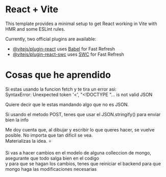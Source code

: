 # React + Vite

This template provides a minimal setup to get React working in Vite with HMR and some ESLint rules.

Currently, two official plugins are available:

- [@vitejs/plugin-react](https://github.com/vitejs/vite-plugin-react/blob/main/packages/plugin-react/README.md) uses [Babel](https://babeljs.io/) for Fast Refresh
- [@vitejs/plugin-react-swc](https://github.com/vitejs/vite-plugin-react-swc) uses [SWC](https://swc.rs/) for Fast Refresh

# Cosas que he aprendido

Si estas usando la funcion fetch y te tira un error asi: \
SyntaxError: Unexpected token '<', "<!DOCTYPE "... is not valid JSON

Quiere decir que le estas mandando algo que no es JSON.

Si usando el metodo POST, tenes que usar el JSON.stringify() para enviar bien la info

Me doy cuenta que, al dibujar y escribir lo que queres hacer, se vuelve posible. No importa que tan dificil se vea. \
Materializas la idea. ⭐

Si vas a hacer cambios en el modelo de alguna colleccion de mongo, asegurante que todo salga bien en el codigo \
y para que se hagan los cambios, tenes que reiniciar el backend para que mongo haga las modificaciones necesarias
